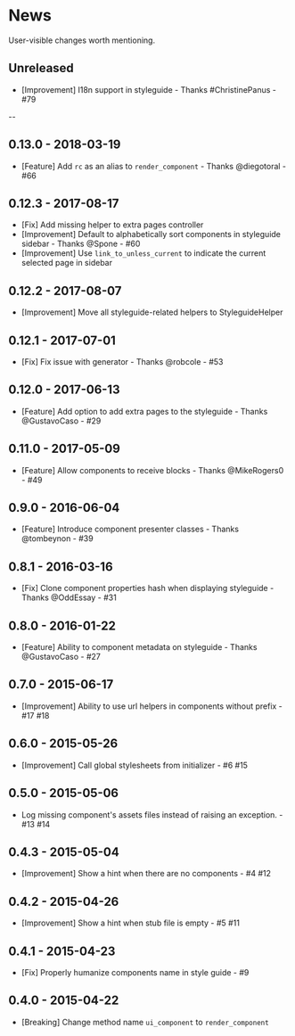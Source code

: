 # News

User-visible changes worth mentioning.


## Unreleased

- [Improvement] I18n support in styleguide - Thanks #ChristinePanus - #79

--
## 0.13.0 - 2018-03-19
- [Feature] Add `rc` as an alias to `render_component` - Thanks @diegotoral - #66

## 0.12.3 - 2017-08-17
- [Fix] Add missing helper to extra pages controller
- [Improvement] Default to alphabetically sort components in styleguide sidebar - Thanks @Spone - #60
- [Improvement] Use `link_to_unless_current` to indicate the current selected page in sidebar

## 0.12.2 - 2017-08-07
- [Improvement] Move all styleguide-related helpers to StyleguideHelper

## 0.12.1 - 2017-07-01
- [Fix] Fix issue with generator - Thanks @robcole - #53

## 0.12.0 - 2017-06-13
- [Feature] Add option to add extra pages to the styleguide - Thanks @GustavoCaso - #29

## 0.11.0 - 2017-05-09
- [Feature] Allow components to receive blocks - Thanks @MikeRogers0 - #49

## 0.9.0 - 2016-06-04
- [Feature] Introduce component presenter classes - Thanks @tombeynon - #39

## 0.8.1 - 2016-03-16
- [Fix] Clone component properties hash when displaying styleguide - Thanks @OddEssay - #31

## 0.8.0 - 2016-01-22
- [Feature] Ability to component metadata on styleguide - Thanks @GustavoCaso - #27

## 0.7.0 - 2015-06-17
- [Improvement] Ability to use url helpers in components without prefix - #17 #18

## 0.6.0 - 2015-05-26
- [Improvement] Call global stylesheets from initializer - #6 #15

## 0.5.0 - 2015-05-06
- Log missing component's assets files instead of raising an exception. - #13 #14

## 0.4.3 - 2015-05-04
- [Improvement] Show a hint when there are no components - #4 #12

## 0.4.2 - 2015-04-26
- [Improvement] Show a hint when stub file is empty - #5 #11

## 0.4.1 - 2015-04-23
- [Fix] Properly humanize components name in style guide - #9

## 0.4.0 - 2015-04-22
- [Breaking] Change method name `ui_component` to `render_component`
